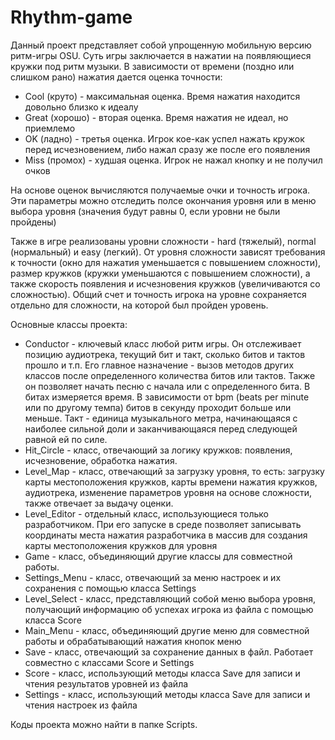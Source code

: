 # Rhythm-game
 
 Данный проект представляет собой упрощенную мобильную версию ритм-игры OSU. Суть игры заключается в нажатии на появляющиеся кружки под ритм музыки. В зависимости от времени (поздно или слишком рано) нажатия дается оценка точности:

- Cool (круто) - максимальная оценка. Время нажатия находится довольно близко к идеалу
- Great (хорошо) - вторая оценка. Время нажатия не идеал, но приемлемо
- OK (ладно) - третья оценка. Игрок кое-как успел нажать кружок перед исчезновением, либо нажал сразу же после его появления
- Miss (промох) - худшая оценка. Игрок не нажал кнопку и не получил очков

 На основе оценок вычисляются получаемые очки и точность игрока. Эти параметры можно отследить полсе окончания уровня или в меню выбора уровня (значения будут равны 0, если уровни не были пройдены)

 Также в игре реализованы уровни сложности - hard (тяжелый), normal (нормальный) и easy (легкий). От уровня сложности зависят требования к точности (окно для нажатия уменьшается с повышением сложности), размер кружков (кружки уменьшаются с повышением сложности), а также скорость появления и исчезновения кружков (увеличиваются со сложностью). Общий счет и точность игрока на уровне сохраняется отдельно для сложности, на которой был пройден уровень.

 Основные классы проекта:
- Conductor - ключевый класс любой ритм игры. Он отслеживает позицию аудиотрека, текущий бит и такт, сколько битов и тактов прошло и т.п. Его главное назначение - вызов методов других классов после определенного количества битов или тактов. Также он позволяет начать песню с начала или с определенного бита. В битах измеряется время. В зависимости от bpm (beats per minute или по другому темпа) битов в секунду проходит больше или меньше. Такт - единица музыкального метра, начинающаяся с наиболее сильной доли и заканчивающаяся перед следующей равной ей по силе.
- Hit_Circle - класс, отвечающий за логику кружков: появления, исчезновение, обработка нажатия.
- Level_Map - класс, отвечающий за загрузку уровня, то есть: загрузку карты местоположения кружков, карты времени нажатия кружков, аудиотрека, изменение параметров уровня на основе сложности, также отвечает за выдачу оценки.
- Level_Editor - отдельный класс, использующиеся только разработчиком. При его запуске в среде позволяет записывать координаты места нажатия разработчика в массив для создания карты местоположения кружков для уровня
- Game - класс, объединяющий другие классы для совместной работы.
- Settings_Menu - класс, отвечающий за меню настроек и их сохранения с помощью класса Settings
- Level_Select - класс, представляющий собой меню выбора уровня, получающий информацию об успехах игрока из файла с помощью класса Score
- Main_Menu - класс, объединяющий другие меню для совместной работы и обрабатывающий нажатия кнопок меню
- Save - класс, отвечающий за сохранение данных в файл. Работает совместно с классами Score и Settings
- Score - класс, использующий методы класса Save для записи и чтения результатов уровней из файла
- Settings - класс, использующий методы класса Save для записи и чтения настроек из файла

 Коды проекта можно найти в папке Scripts.
